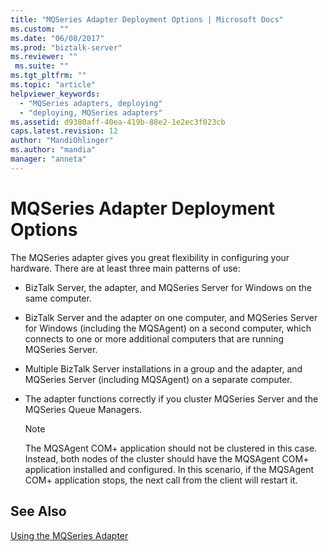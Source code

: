```yaml
---
title: "MQSeries Adapter Deployment Options | Microsoft Docs"
ms.custom: ""
ms.date: "06/08/2017"
ms.prod: "biztalk-server"
ms.reviewer: ""
 ms.suite: ""
ms.tgt_pltfrm: ""
ms.topic: "article"
helpviewer_keywords: 
  - "MQSeries adapters, deploying"
  - "deploying, MQSeries adapters"
ms.assetid: d9380aff-40ea-419b-88e2-1e2ec3f023cb
caps.latest.revision: 12
author: "MandiOhlinger"
ms.author: "mandia"
manager: "anneta"
---
```

# MQSeries Adapter Deployment Options
The MQSeries adapter gives you great flexibility in configuring your hardware. There are at least three main patterns of use:  
  
-   BizTalk Server, the adapter, and MQSeries Server for Windows on the same computer.  
  
-   BizTalk Server and the adapter on one computer, and MQSeries Server for Windows (including the MQSAgent) on a second computer, which connects to one or more additional computers that are running MQSeries Server.  
  
-   Multiple BizTalk Server installations in a group and the adapter, and MQSeries Server (including MQSAgent) on a separate computer.  
  
-   The adapter functions correctly if you cluster MQSeries Server and the MQSeries Queue Managers.  
  
    > [!NOTE]
    >  The MQSAgent COM+ application should not be clustered in this case. Instead, both nodes of the cluster should have the MQSAgent COM+ application installed and configured. In this scenario, if the MQSAgent COM+ application stops, the next call from the client will restart it.  
  
## See Also  
 [Using the MQSeries Adapter](../core/using-the-mqseries-adapter.md)